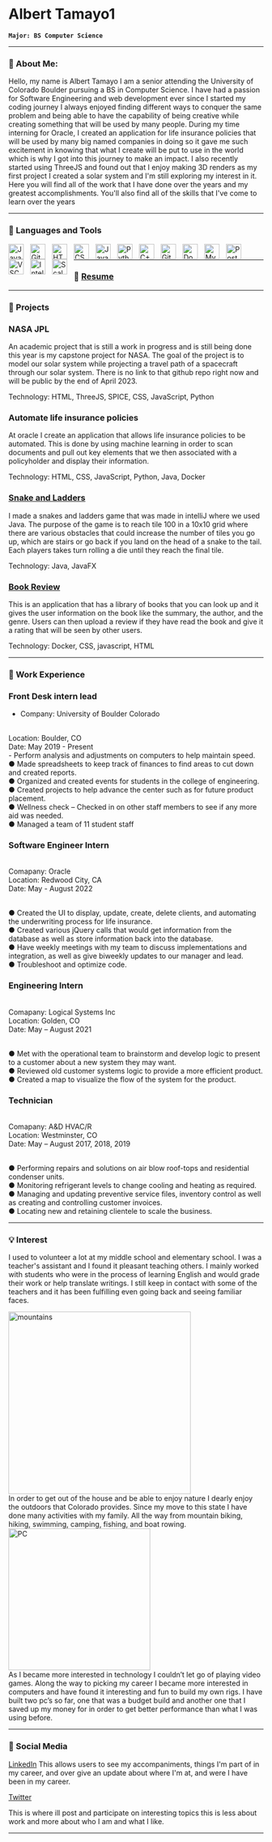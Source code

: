 <!--
**alberttmy1/alberttmy1** is a ✨ _special_ ✨ repository because its `README.md` (this file) appears on your GitHub profile.

Here are some ideas to get you started:

- 🔭 I’m currently working on ...
- 🌱 I’m currently learning ...
- 👯 I’m looking to collaborate on ...
- 🤔 I’m looking for help with ...
- 💬 Ask me about ...
- 📫 How to reach me: ...
- 😄 Pronouns: ...
- ⚡ Fun fact: ...
-->
# Albert Tamayo1

**`Major: BS Computer Science`**

---
### 💬 About Me:

Hello, my name is Albert Tamayo I am a senior attending the University of Colorado Boulder pursuing a BS in Computer Science. I have had a passion for Software Engineering and web development ever since I started my coding journey I always enjoyed finding different ways to conquer the same problem and being able to have the capability of being creative while creating something that will be used by many people. During my time interning for Oracle, I created an application for life insurance policies that will be used by many big named companies in doing so it gave me such excitement in knowing that what I create will be put to use in the world which is why I got into this journey to make an impact. I also recently started using ThreeJS and found out that I enjoy making 3D renders as my first project I created a solar system and I'm still exploring my interest in it. Here you will find all of the work that I have done over the years and my greatest accomplishments. You'll also find all of the skills that I've come to learn over the years 

---

### 🧰 Languages and Tools

<img align="left" alt="Java" width="30px" style="padding-right:10px;" src="https://cdn.jsdelivr.net/gh/devicons/devicon/icons/java/java-original.svg"/>
<img align="left" alt="Git" width="30px" style="padding-right:10px;" src="https://cdn.jsdelivr.net/gh/devicons/devicon/icons/git/git-original.svg" />
<img align="left" alt="HTML" width="30px" style="padding-right:10px;" src="https://cdn.jsdelivr.net/gh/devicons/devicon/icons/html5/html5-plain.svg" />
<img align="left" alt="CSS" width="30px" style="padding-right:10px;" src="https://cdn.jsdelivr.net/gh/devicons/devicon/icons/css3/css3-plain.svg" />
<img align="left" alt="JavaScript" width="30px" style="padding-right:10px;" src="https://cdn.jsdelivr.net/gh/devicons/devicon/icons/javascript/javascript-plain.svg" />
<img align="left" alt="Python" width="30px" style="padding-right:10px;" src="https://cdn.jsdelivr.net/gh/devicons/devicon/icons/python/python-plain.svg" />
<img align="left" alt="C++" width="30px" style="padding-right:10px;" src="https://cdn.jsdelivr.net/gh/devicons/devicon/icons/cplusplus/cplusplus-line.svg" />
<img align="left" alt="GitHub" width="30px" style="padding-right:10px;" src="https://cdn.jsdelivr.net/gh/devicons/devicon/icons/github/github-original.svg" />
<img align="left" alt="Docker" width="30px" style="padding-right:10px;" src="https://cdn.jsdelivr.net/gh/devicons/devicon/icons/docker/docker-plain.svg" />
<img align="left" alt="MySQL" width="30px" style="padding-right:10px;" src="https://cdn.jsdelivr.net/gh/devicons/devicon/icons/mysql/mysql-original.svg" />
<img align="left" alt="PostgresSQL" width="30px" style="padding-right:10px;" src="https://cdn.jsdelivr.net/gh/devicons/devicon/icons/postgresql/postgresql-original.svg" />
<img align="left" alt="VSCode" width="30px" style="padding-right:10px;" src="https://cdn.jsdelivr.net/gh/devicons/devicon/icons/vscode/vscode-original.svg" />
<img align="left" alt="IntelliJ" width="30px" style="padding-right:10px;" src="https://cdn.jsdelivr.net/gh/devicons/devicon/icons/intellij/intellij-plain.svg" />
<img align="left" alt="Scala" width="30px" style="padding-right:10px;" src="https://cdn.jsdelivr.net/gh/devicons/devicon/icons/scala/scala-original.svg" />    
<br />

---

### 📘 <a href="https://drive.google.com/file/d/19IvXgbPG4eHPRR-NqvKEj7Y2L8PGdAs5/view?usp=sharing">Resume</a>

---

### 🚀 Projects

### NASA JPL
An academic project that is still a work in progress and is still being done this year is my capstone project for NASA. The goal of the project is to model our solar system while projecting a travel path of a spacecraft through our solar system. There is no link to that github repo right now and will be public by the end of April 2023. 

Technology: HTML, ThreeJS, SPICE, CSS, JavaScript, Python

### Automate life insurance policies 
At oracle I create an application that allows life insurance policies to be automated. This is done by using machine learning in order to scan documents and pull out key elements that we then associated with a policyholder and display their information.

Technology: HTML, CSS, JavaScript, Python, Java, Docker

### <a href="https://github.com/KevinFLoaiza/ChutesAndLadders">Snake and Ladders </a>
I made a snakes and ladders game that was made in intelliJ where we used Java. The purpose of the game is to reach tile 100 in a 10x10 grid where there are various obstacles that could increase the number of tiles you go up, which are stairs or go back if you land on the head of a snake to the tail. Each players takes turn rolling a die until they reach the final tile. 

Technology: Java, JavaFX

### <a href="https://github.com/CSCI-3308-CU-Boulder/3308SP21_section013_5">Book Review </a>
This is an application that has a library of books that you can look up and it gives the user information on the book like the summary, the author, and the genre. Users can then upload a review if they have read the book and give it a rating that will be seen by other users. 

Technology: Docker, CSS, javascript, HTML

---
### 🏢 Work Experience

### Front Desk intern lead
* Company: University of Boulder Colorado
<br>
Location: Boulder, CO
<br>
Date: May 2019 - Present
<br>
- Perform analysis and adjustments on computers to help maintain speed.
<br>
● Made spreadsheets to keep track of finances to find areas to cut down and created reports.
<br>
● Organized and created events for students in the college of engineering.
<br>
● Created projects to help advance the center such as for future product placement.
<br>
● Wellness check – Checked in on other staff members to see if any more aid was needed.
<br>
● Managed a team of 11 student staff

### Software Engineer Intern
<br>
Comapany: Oracle
<br>
Location: Redwood City, CA
<br>
Date: May - August 2022
<br>
<br>

● Created the UI to display, update, create, delete clients, and automating the underwriting process for life insurance.
<br>
● Created various jQuery calls that would get information from the database as well as store information back into the database.
<br>
● Have weekly meetings with my team to discuss implementations and integration, as well as give biweekly updates to our manager and lead.
<br>
● Troubleshoot and optimize code.

### Engineering Intern
<br>
Comapany: Logical Systems Inc
<br>
Location: Golden, CO
<br>
Date: May – August 2021
<br>
<br>

● Met with the operational team to brainstorm and develop logic to present to a customer about a new system they may want.
<br>
● Reviewed old customer systems logic to provide a more efficient product.
<br>
● Created a map to visualize the flow of the system for the product.
<br>
### Technician
<br>
Comapany: A&D HVAC/R
<br>
Location: Westminster, CO
<br>
Date: May – August 2017, 2018, 2019
<br>
<br>

● Performing repairs and solutions on air blow roof-tops and residential condenser units.
<br>
● Monitoring refrigerant levels to change cooling and heating as required.
<br>
● Managing and updating preventive service files, inventory control as well as creating and controlling customer invoices.
<br>
● Locating new and retaining clientele to scale the business.

---

### 💡 Interest

I used to volunteer a lot at my middle school and elementary school. I was a teacher's assistant and I found it pleasant teaching others. I mainly worked with students who were in the process of learning English and would grade their work or help translate writings. I still keep in contact with some of the teachers and it has been fulfilling even going back and seeing familiar faces.

<img align="left" alt="mountains" width="360px" style="padding-right:10px;" src="https://cdn.britannica.com/90/116090-050-E3CDFBD5/Rocky-Mountain-National-Park-Colorado.jpg" />
<br clear="left"/>
In order to get out of the house and be able to enjoy nature I dearly enjoy the outdoors that Colorado provides. Since my move to this state I have done many activities with my family. All the way from mountain biking, hiking, swimming, camping, fishing, and boat rowing.

<img align="left" alt="PC" width="280px" style="padding-right:10px;" src="https://cdna.pcpartpicker.com/static/forever/images/userbuild/284120.ef259283c2e58f2918219edfe9b6d299.jpg" />
<br clear="left"/>
As I became more interested in technology I couldn’t let go of playing video games. Along the way to picking my career I became more interested in computers and have found it interesting and fun to build my own rigs. I have built two pc’s so far, one that was a budget build and another one that I saved up my money for in order to get better performance than what I was using before. 


---

### 🧶 Social Media

<a href="https://www.linkedin.com/in/albert-tamayo-93207b208/">LinkedIn</a>
This allows users to see my accompaniments, things I'm part of in my career, and over give an update about where I'm at, and were I have been in my career.

<a href="https://twitter.com/Alberttmy16">Twitter</a>

This is where ill post and participate on interesting topics this is less about work and more about who I am and what I like.

---
